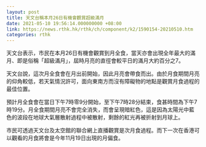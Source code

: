```yaml
---
layout: post
title: 天文台稱本月26日有機會觀賞超級滿月
date: 2021-05-10 19:56:14.000000000 +08:00
link: https://news.rthk.hk/rthk/ch/component/k2/1590154-20210510.htm
categories: rthk
---
```


天文台表示，市民在本月26日有機會觀賞到月全食，當天亦會出現全年最大的滿月、即是俗稱「超級滿月」，屆時月亮的直徑會較平日的滿月大約百分之7。
 
天文台說，這次月全食會在月出前開始，因此月亮會帶食而出。由於月食期間月亮的仰角較低，若天氣情況許可，面向東南方而沒有障礙物的地點是觀賞月食過程的最佳位置。

預計月全食會在當日下午7時零9分開始，至下午7時28分結束，食甚時間為下午7時19分。月全食期間月亮不會完全消失，而會呈現暗紅色，這是因為太陽光中藍色的波段在地球大氣層散射過程中被散射，剩餘的紅光再被折射到月球上。

市民可透過天文台及太空館的聯合網上直播觀賞是次月食過程。而下一次在香港可以觀看的月食將會是今年11月19日出現的月偏食。
